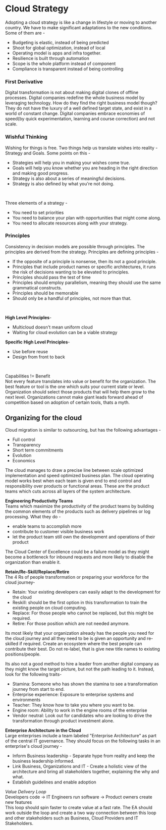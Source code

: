 # Cloud Strategy

Adopting a cloud strategy is like a change in lifestyle or moving to another country. We have to make significant adaptations to the new conditions. Some of them are -
- Budgeting is elastic, instead of being predicted
- Shoot for global optimization, instead of local
- Operating model is apps and infra together.
- Resilience is built through automation
- Scope is the whole platform instead of component
- Compliance is transparent instead of being controlling


### First Derivative
Digital transformation is not about making digital clones of offline processes. Digital companies redefine the whole business model by leveraging technology. How do they find the right business model though? They do not have the luxury of a well defined target state, and exist in a world of constant change. Digital companies embrace economies of speed(by quick experimentation, learning and course correction) and not scale.

### Wishful Thinking
Wishing for things is free. Two things help us translate wishes into reality - Strategy and Goals. Some points on this -
- Strategies will help you in making your wishes come true.
- Goals will help you know whether you are heading in the right direction and making good progress.
- Strategy is also about a series of meaningful decisions. 
- Strategy is also defined by what you're not doing.

<br>

Three elements of a strategy -
- You need to set priorities
- You need to balance your plan with opportunities that might come along.
- You need to allocate resources along with your strategy.

### Principles
Consistency in decision models are possible through principles. The principles are derived from the strategy. Principles are defining principles -
- If the opposite of a principle is nonsense, then its not a good principle.
- Principles that include product names or specific architectures, it runs the risk of decisions wanting to be elevated to principles.
- Principles should pass the test of time
- Principles should employ parallelism, meaning they should use the same grammatical constructs.
- Principles should be memorable
- Should only be a handful of principles, not more than that.
<br>

**High Level Principles**-
- Multicloud doesn't mean uniform cloud
- Waiting for cloud evolution can be a viable strategy

**Specific High Level Principles**-
- Use before reuse
- Design from front to back
<br>

Capabilities != Benefit<br>
Not every feature translates into value or benefit for the organization. The best feature or tool is the one which suits your current state or level. Organization should select those products that will help them grow to the next level. Organizations cannot make giant leads forward ahead of competition based on adoption of certain tools, thats a myth.

## Organizing for the cloud

Cloud migration is similar to outsourcing, but has the following advantages -
- Full control
- Transparency
- Short term commitments
- Evolution
- Economics

The cloud manages to draw a precise line between scale optimized implementation and speed optimized business plan. The cloud operating model works best when each team is given end to end control and responsibility over products or functional areas. These are the product teams which cuts across all layers of the system architecture.<br>

**Engineering Productivity Teams**<br>
Teams which maximize the productivity of the product teams by building the common elements of the products such as delivery pipelines or log processing. What they do -
- enable teams to accomplish more
- contribute to customer visible business work
- let the product team still own the development and operations of their product

The Cloud Center of Excellence could be a failure model as they might become a bottleneck for inbound requests and more likely to disable the organization than enable it.

**Retain/Re-Skill/Replace/Retire**<br>
The 4 Rs of people transformation or preparing your workforce for the cloud journey-
- Retain: Your existing developers can easily adapt to the development for the cloud
- Reskill: should be the first option in this transformation to train the existing people on cloud computing.
- Replace: For those people who cannot be replaced, but this might be required.
- Retire: For those position which are not needed anymore.

Its most likely that your organization already has the people you need for the cloud journey and all they need to be is given an opportunity and re-skilled if required. Create an ecosystem where the best people can contribute their best. Do not re-label, that is give new title names to existing positions/people. 

Its also not a good method to hire a leader from another digital company as they might know the target picture, but not the path leading to it. Instead, look for the following traits-
- Stamina: Someone who has shown the stamina to see a transformation journey from start to end.
- Enterprise experience: Exposure to enterprise systems and environments
- Teacher: They know how to take you where you want to be.
- Engine room: Ability to work in the engine rooms of the enterprise
- Vendor neutral: Look out for candidates who are looking to drive the transformation through product investment alone.

**Enterprise Architecture in the Cloud**<br>
Large enterprises include a team labeled "Enterprise Architecture" as part of the central IT governance. They should focus on the following tasks in an enterprise's cloud journey -
- Inform Business leadership - Separate hype from reality and keep the business leadership informed.
- Link Business, Organizations and IT - Create a holistic view of the architecture and bring all stakeholders together, explaining the why and what.
- Establish guidelines and enable adoption

*Value Delivery Loop*<br>
Developers code -> IT Engineers run software -> Product owners create new features<br>
This loop should spin faster to create value at a fast rate. The EA should work outside the loop and create a two way connection between this loop and other stakeholders such as Business, Cloud Providers and IT Stakeholders.







